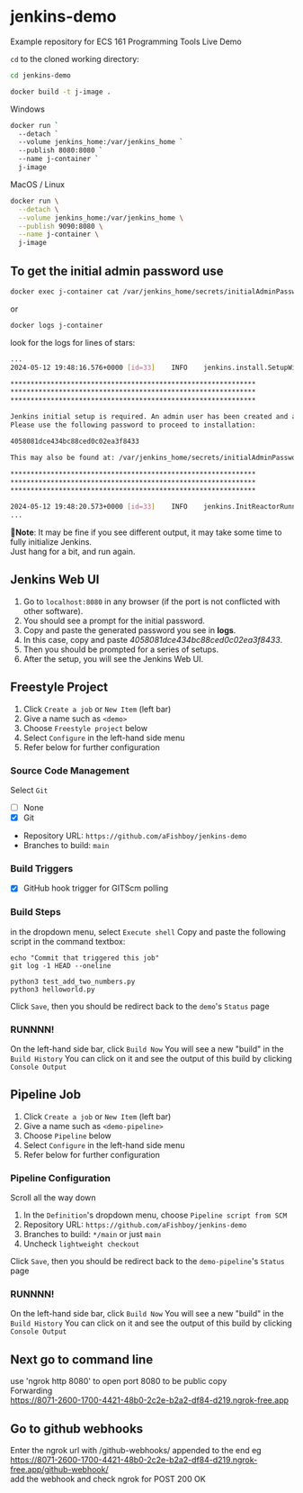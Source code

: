# jenkins-demo

Example repository for ECS 161 Programming Tools Live Demo

`cd` to the cloned working directory:
```bash
cd jenkins-demo
```
```bash
docker build -t j-image .
```
Windows
```bash
docker run `
  --detach `
  --volume jenkins_home:/var/jenkins_home `
  --publish 8080:8080 `
  --name j-container `
  j-image
```
MacOS / Linux
```bash
docker run \
  --detach \
  --volume jenkins_home:/var/jenkins_home \
  --publish 9090:8080 \
  --name j-container \
  j-image
```

## To get the initial admin password use
```bash
docker exec j-container cat /var/jenkins_home/secrets/initialAdminPassword
```
or
```bash
docker logs j-container
```
look for the logs for lines of stars:
```bash output
...
2024-05-12 19:48:16.576+0000 [id=33]    INFO    jenkins.install.SetupWizard#init:

*************************************************************
*************************************************************
*************************************************************

Jenkins initial setup is required. An admin user has been created and a password generated.
Please use the following password to proceed to installation:

4058081dce434bc88ced0c02ea3f8433

This may also be found at: /var/jenkins_home/secrets/initialAdminPassword

*************************************************************
*************************************************************
*************************************************************

2024-05-12 19:48:20.573+0000 [id=33]    INFO    jenkins.InitReactorRunner$1#onAttained: Completed initialization
...
```
**🚩Note**: It may be fine if you see different output, it may take some time to fully initialize Jenkins.\
Just hang for a bit, and run again.

## Jenkins Web UI
1. Go to `localhost:8080` in any browser (if the port is not conflicted with other software).
2. You should see a prompt for the initial password.
3. Copy and paste the generated password you see in **logs**.
4. In this case, copy and paste *4058081dce434bc88ced0c02ea3f8433*.
5. Then you should be prompted for a series of setups.
6. After the setup, you will see the Jenkins Web UI.

## Freestyle Project
1. Click `Create a job` or `New Item` (left bar)
2. Give a name such as `<demo>`
3. Choose `Freestyle project` below
4. Select `Configure` in the left-hand side menu
5. Refer below for further configuration

### Source Code Management

Select `Git`
- [ ] None
- [x] Git
- Repository URL: `https://github.com/aFishboy/jenkins-demo`
- Branches to build: `main`

### Build Triggers

- [x] GitHub hook trigger for GITScm polling

### Build Steps

in the dropdown menu, select `Execute shell`
Copy and paste the following script in the command textbox:
```
echo "Commit that triggered this job"  
git log -1 HEAD --oneline

python3 test_add_two_numbers.py  
python3 helloworld.py
```

Click `Save`, then you should be redirect back to the `demo`'s `Status` page

### RUNNNN!
On the left-hand side bar, click `Build Now`
You will see a new "build" in the `Build History`
You can click on it and see the output of this build by clicking `Console Output`

## Pipeline Job
1. Click `Create a job` or `New Item` (left bar)
2. Give a name such as `<demo-pipeline>`
3. Choose `Pipeline` below
4. Select `Configure` in the left-hand side menu
5. Refer below for further configuration

### Pipeline Configuration
Scroll all the way down
1. In the `Definition`'s dropdown menu, choose `Pipeline script from SCM`
2. Repository URL: `https://github.com/aFishboy/jenkins-demo`
3. Branches to build: `*/main` or just `main`
4. Uncheck `lightweight checkout`

Click `Save`, then you should be redirect back to the `demo-pipeline`'s `Status` page

### RUNNNN!
On the left-hand side bar, click `Build Now`
You will see a new "build" in the `Build History`
You can click on it and see the output of this build by clicking `Console Output`

## Next go to command line

use 'ngrok http 8080' to open port 8080 to be public
copy  
Forwarding  
https://8071-2600-1700-4421-48b0-2c2e-b2a2-df84-d219.ngrok-free.app

## Go to github webhooks

Enter the ngrok url with /github-webhooks/ appended to the end eg  
https://8071-2600-1700-4421-48b0-2c2e-b2a2-df84-d219.ngrok-free.app/github-webhook/  
add the webhook and check ngrok for POST 200 OK

